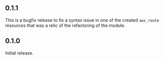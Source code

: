 ## 0.1.1

This is a bugfix release to fix a syntax issue in one of the created `aws_route`
resources that was a relic of the refactoring of the module.

## 0.1.0

Initial release.
